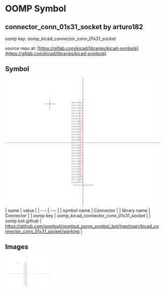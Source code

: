 # OOMP Symbol  
## connector_conn_01x31_socket  by arturo182  
  
oomp key: oomp_kicad_connector_conn_01x31_socket  
  
source repo at: [https://gitlab.com/kicad/libraries/kicad-symbols](https://gitlab.com/kicad/libraries/kicad-symbols)  
## Symbol  
  
[![working.png](working_600.png)](working.png)  
| name | value | 
| --- | --- | 
| symbol name | Connector | 
| library name | Connector | 
| oomp key | oomp_kicad_connector_conn_01x31_socket | 
| oomp bot github | https://github.com/oomlout/oomlout_oomp_symbol_bot/tree/main/kicad_connector_conn_01x31_socket/working | 
## Images  
  
[![working.png](working_140.png)](working.png)  
